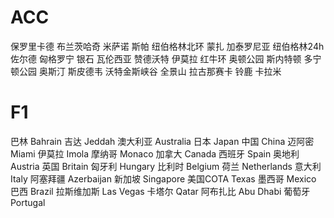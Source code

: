 # ACC
保罗里卡德
布兰茨哈奇
米萨诺
斯帕
纽伯格林北环
蒙扎
加泰罗尼亚
纽伯格林24h
佐尔德
匈格罗宁
银石
瓦伦西亚
赞德沃特
伊莫拉
红牛环
奥顿公园
斯内特顿
多宁顿公园
奥斯汀
斯皮德韦
沃特金斯峡谷
全景山
拉古那赛卡
铃鹿
卡拉米
# F1
巴林 Bahrain
吉达 Jeddah
澳大利亚 Australia
日本 Japan
中国 China
迈阿密 Miami
伊莫拉 Imola
摩纳哥 Monaco
加拿大 Canada 
西班牙 Spain
奥地利 Austria
英国 Britain
匈牙利 Hungary
比利时 Belgium
荷兰 Netherlands
意大利 Italy
阿塞拜疆 Azerbaijan
新加坡 Singapore
美国COTA Texas
墨西哥 Mexico
巴西 Brazil
拉斯维加斯 Las Vegas
卡塔尔 Qatar
阿布扎比 Abu Dhabi 
葡萄牙 Portugal

